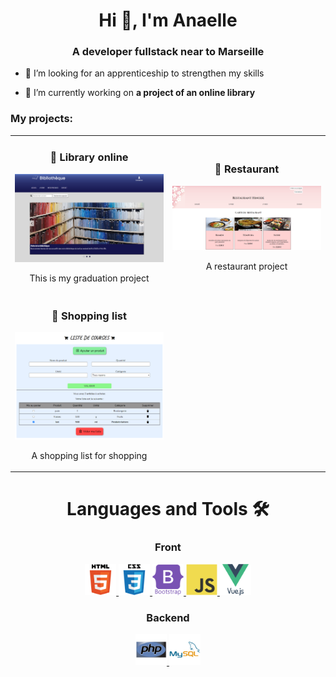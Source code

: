 <h1 align="center">Hi 👋, I'm Anaelle</h1>
<h3 align="center">A developer fullstack near to Marseille</h3>

- 💼 I’m looking for an apprenticeship to strengthen my skills

- 🔭 I’m currently working on **a project of an online library**

<h3 align="left">My projects:</h3>

<div align="center">
  <table>
        <tr>
            <td width="50%">
                <h3 align="center">📖 Library online</h3>
                <p align="center">
                    <a href="#" target="_blank"> <img src="./static/library.png" alt="library online"/> </a>
                    <p align="center">
                        This is my graduation project
                    </p>
            </p>
            </td>
            <td width="50%">
                <h3 align="center">🍙 Restaurant</h3>
                <p align="center">
                    <a href="#" target="_blank"> <img src="static/restaurant.png" alt="restaurant"/> </a>
                    <p align="center">
                        A restaurant project
                    </p>
            </p>
            </td>
        </tr>
        <tr>
            <td width="50%">
                <h3 align="center">🛒 Shopping list</h3>
                <p align="center">
                    <a href="#" target="_blank"> <img src="static/shopping-list.png" alt="shopping-list"/> </a>
                    <p align="center">
                        A shopping list for shopping
                    </p>
                </p>
            </td>
            <td width="50%">
                <h3 align="center"></h3>
                <p align="center">
                    <p align="center">   
                    </p>
                </p>
            </td>
        </tr>
  </table>
</div>

<h1 align="center">Languages and Tools 🛠</h1>

<h3 align="center">Front</h3>
<p align="center">
    <a href="https://www.w3.org/html/" target="_blank"> <img src="https://raw.githubusercontent.com/devicons/devicon/master/icons/html5/html5-original-wordmark.svg" alt="html5" width="50" height="50"/> </a>
    <a href="https://www.w3schools.com/css/" target="_blank"> <img src="https://raw.githubusercontent.com/devicons/devicon/master/icons/css3/css3-original-wordmark.svg" alt="css3" width="50" height="50"/> </a>
  <a href="https://getbootstrap.com" target="_blank" rel="noreferrer"> <img src="https://raw.githubusercontent.com/devicons/devicon/master/icons/bootstrap/bootstrap-plain-wordmark.svg" alt="bootstrap" width="50" height="50"/> </a>
  <a href="https://developer.mozilla.org/en-US/docs/Web/JavaScript" target="_blank"> <img src="https://raw.githubusercontent.com/devicons/devicon/master/icons/javascript/javascript-original.svg" alt="javascript" width="50" height="50"/> </a>
  <a href="https://vuejs.org/" target="_blank"> <img src="https://raw.githubusercontent.com/devicons/devicon/master/icons/vuejs/vuejs-original-wordmark.svg" alt="vuejs" width="50" height="50"/> </a>
</p>

<h3 align="center">Backend</h3>
<p align="center">
    <a href="https://www.php.net" target="_blank" rel="noreferrer"> <img src="https://raw.githubusercontent.com/devicons/devicon/master/icons/php/php-original.svg" alt="php" width="50" height="50"/> </a>
  <a href="https://www.mysql.com/" target="_blank" rel="noreferrer"> <img src="https://raw.githubusercontent.com/devicons/devicon/master/icons/mysql/mysql-original-wordmark.svg" alt="mysql" width="50" height="50"/> </a> 
</p>


  

  
